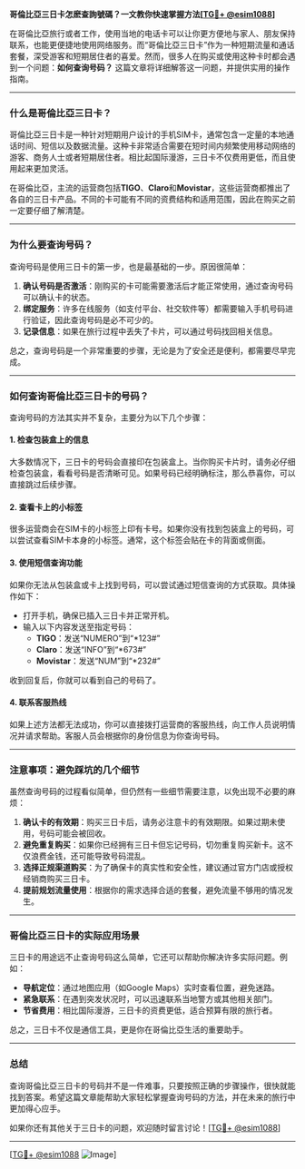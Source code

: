 **哥倫比亞三日卡怎麽查詢號碼？一文教你快速掌握方法[[TG💪+ @esim1088](https://t.me/s/esim1088)]**

在哥倫比亞旅行或者工作，使用当地的电话卡可以让你更方便地与家人、朋友保持联系，也能更便捷地使用网络服务。而“哥倫比亞三日卡”作为一种短期流量和通话套餐，深受游客和短期居住者的喜爱。然而，很多人在购买或使用这种卡时都会遇到一个问题：**如何查询号码？** 这篇文章将详细解答这一问题，并提供实用的操作指南。

---

### **什么是哥倫比亞三日卡？**

哥倫比亞三日卡是一种针对短期用户设计的手机SIM卡，通常包含一定量的本地通话时间、短信以及数据流量。这种卡非常适合需要在短时间内频繁使用移动网络的游客、商务人士或者短期居住者。相比起国际漫游，三日卡不仅费用更低，而且使用起来更加灵活。

在哥倫比亞，主流的运营商包括**TIGO**、**Claro**和**Movistar**，这些运营商都推出了各自的三日卡产品。不同的卡可能有不同的资费结构和适用范围，因此在购买之前一定要仔细了解清楚。

---

### **为什么要查询号码？**

查询号码是使用三日卡的第一步，也是最基础的一步。原因很简单：

1. **确认号码是否激活**：刚购买的卡可能需要激活后才能正常使用，通过查询号码可以确认卡的状态。
2. **绑定服务**：许多在线服务（如支付平台、社交软件等）都需要输入手机号码进行验证，因此查询号码是必不可少的。
3. **记录信息**：如果在旅行过程中丢失了卡片，可以通过号码找回相关信息。

总之，查询号码是一个非常重要的步骤，无论是为了安全还是便利，都需要尽早完成。

---

### **如何查询哥倫比亞三日卡的号码？**

查询号码的方法其实并不复杂，主要分为以下几个步骤：

#### **1. 检查包装盒上的信息**
大多数情况下，三日卡的号码会直接印在包装盒上。当你购买卡片时，请务必仔细检查包装盒，看看号码是否清晰可见。如果号码已经明确标注，那么恭喜你，可以直接跳过后续步骤。

#### **2. 查看卡上的小标签**
很多运营商会在SIM卡的小标签上印有卡号。如果你没有找到包装盒上的号码，可以尝试查看SIM卡本身的小标签。通常，这个标签会贴在卡的背面或侧面。

#### **3. 使用短信查询功能**
如果你无法从包装盒或卡上找到号码，可以尝试通过短信查询的方式获取。具体操作如下：
- 打开手机，确保已插入三日卡并正常开机。
- 输入以下内容发送至指定号码：
  - **TIGO**：发送“NUMERO”到“*123#”
  - **Claro**：发送“INFO”到“*673#”
  - **Movistar**：发送“NUM”到“*232#”

收到回复后，你就可以看到自己的号码了。

#### **4. 联系客服热线**
如果上述方法都无法成功，你可以直接拨打运营商的客服热线，向工作人员说明情况并请求帮助。客服人员会根据你的身份信息为你查询号码。

---

### **注意事项：避免踩坑的几个细节**

虽然查询号码的过程看似简单，但仍然有一些细节需要注意，以免出现不必要的麻烦：

1. **确认卡的有效期**：购买三日卡后，请务必注意卡的有效期限。如果过期未使用，号码可能会被回收。
2. **避免重复购买**：如果你已经拥有三日卡但忘记号码，切勿重复购买新卡。这不仅浪费金钱，还可能导致号码混乱。
3. **选择正规渠道购买**：为了确保卡的真实性和安全性，建议通过官方门店或授权经销商购买三日卡。
4. **提前规划流量使用**：根据你的需求选择合适的套餐，避免流量不够用的情况发生。

---

### **哥倫比亞三日卡的实际应用场景**

三日卡的用途远不止查询号码这么简单，它还可以帮助你解决许多实际问题。例如：

- **导航定位**：通过地图应用（如Google Maps）实时查看位置，避免迷路。
- **紧急联系**：在遇到突发状况时，可以迅速联系当地警方或其他相关部门。
- **节省费用**：相比国际漫游，三日卡的资费更低，适合预算有限的旅行者。

总之，三日卡不仅是通信工具，更是你在哥倫比亞生活的重要助手。

---

### **总结**

查询哥倫比亞三日卡的号码并不是一件难事，只要按照正确的步骤操作，很快就能找到答案。希望这篇文章能帮助大家轻松掌握查询号码的方法，并在未来的旅行中更加得心应手。

如果你还有其他关于三日卡的问题，欢迎随时留言讨论！[[TG💪+ @esim1088](https://t.me/s/esim1088)]

---

[[TG💪+ @esim1088](https://t.me/s/esim1088) ![Image](https://i.postimg.cc/4NQfJmqS/Snipaste-2025-05-13-00-14-12.png)]